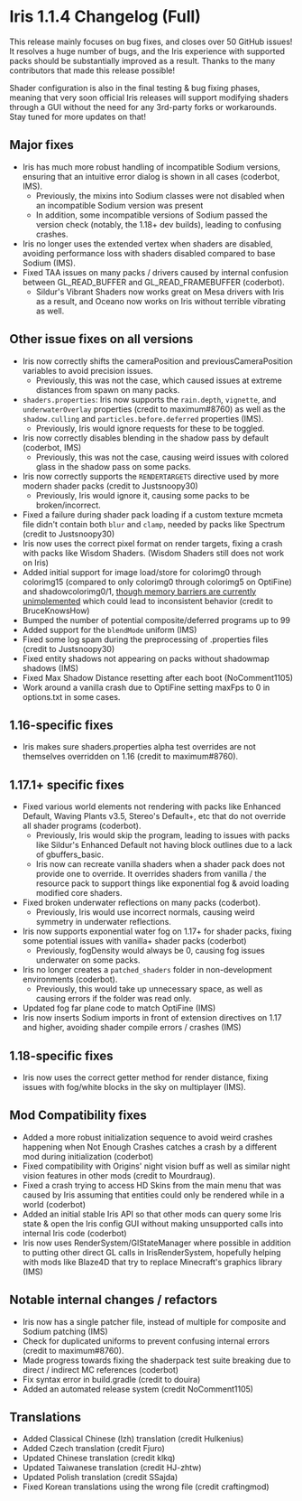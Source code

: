 # Iris 1.1.4 Changelog (Full)

This release mainly focuses on bug fixes, and closes over 50 GitHub issues! It resolves a huge number of bugs, and the Iris experience with supported packs should be substantially improved as a result. Thanks to the many contributors that made this release possible!

Shader configuration is also in the final testing & bug fixing phases, meaning that very soon official Iris releases will support modifying shaders through a GUI without the need for any 3rd-party forks or workarounds. Stay tuned for more updates on that!

## Major fixes

- Iris has much more robust handling of incompatible Sodium versions, ensuring that an intuitive error dialog is shown in all cases (coderbot, IMS).
    - Previously, the mixins into Sodium classes were not disabled when an incompatible Sodium version was present
    - In addition, some incompatible versions of Sodium passed the version check (notably, the 1.18+ dev builds), leading to confusing crashes.
- Iris no longer uses the extended vertex when shaders are disabled, avoiding performance loss with shaders disabled compared to base Sodium (IMS).
- Fixed TAA issues on many packs / drivers caused by internal confusion between GL_READ_BUFFER and GL_READ_FRAMEBUFFER (coderbot).
  - Sildur's Vibrant Shaders now works great on Mesa drivers with Iris as a result, and Oceano now works on Iris without terrible vibrating as well.

## Other issue fixes on all versions

- Iris now correctly shifts the cameraPosition and previousCameraPosition variables to avoid precision issues.
    - Previously, this was not the case, which caused issues at extreme distances from spawn on many packs.
- `shaders.properties`: Iris now supports the `rain.depth`, `vignette`, and `underwaterOverlay` properties (credit to maximum#8760) as well as the `shadow.culling` and `particles.before.deferred` properties (IMS). 
    - Previously, Iris would ignore requests for these to be toggled.
- Iris now correctly disables blending in the shadow pass by default (coderbot, IMS)
    - Previously, this was not the case, causing weird issues with colored glass in the shadow pass on some packs.
- Iris now correctly supports the `RENDERTARGETS` directive used by more modern shader packs (credit to Justsnoopy30)
    - Previously, Iris would ignore it, causing some packs to be broken/incorrect.
- Fixed a failure during shader pack loading if a custom texture mcmeta file didn't contain both `blur` and `clamp`, needed by packs like Spectrum (credit to Justsnoopy30)
- Iris now uses the correct pixel format on render targets, fixing a crash with packs like Wisdom Shaders. (Wisdom Shaders still does not work on Iris)
- Added initial support for image load/store for colorimg0 through colorimg15 (compared to only colorimg0 through colorimg5 on OptiFine) and shadowcolorimg0/1, [though memory barriers are currently unimplemented](https://github.com/IrisShaders/Iris/issues/1089) which could lead to inconsistent behavior (credit to BruceKnowsHow)
- Bumped the number of potential composite/deferred programs up to 99
- Added support for the `blendMode` uniform (IMS)
- Fixed some log spam during the preprocessing of .properties files (credit to Justsnoopy30)
- Fixed entity shadows not appearing on packs without shadowmap shadows (IMS)
- Fixed Max Shadow Distance resetting after each boot (NoComment1105)
- Work around a vanilla crash due to OptiFine setting maxFps to 0 in options.txt in some cases.

## 1.16-specific fixes

- Iris makes sure shaders.properties alpha test overrides are not themselves overridden on 1.16 (credit to maximum#8760).

## 1.17.1+ specific fixes

- Fixed various world elements not rendering with packs like Enhanced Default, Waving Plants v3.5, Stereo's Default+, etc that do not override all shader programs (coderbot).
  - Previously, Iris would skip the program, leading to issues with packs like Sildur's Enhanced Default not having block outlines due to a lack of gbuffers_basic.
  - Iris now can recreate vanilla shaders when a shader pack does not provide one to override. It overrides shaders from vanilla / the resource pack to support things like exponential fog & avoid loading modified core shaders.
- Fixed broken underwater reflections on many packs (coderbot).
    - Previously, Iris would use incorrect normals, causing weird symmetry in underwater reflections.
- Iris now supports exponential water fog on 1.17+ for shader packs, fixing some potential issues with vanilla+ shader packs (coderbot)
  - Previously, fogDensity would always be 0, causing fog issues underwater on some packs.
- Iris no longer creates a `patched_shaders` folder in non-development environments (coderbot).
    - Previously, this would take up unnecessary space, as well as causing errors if the folder was read only.
- Updated fog far plane code to match OptiFine (IMS)
- Iris now inserts Sodium imports in front of extension directives on 1.17 and higher, avoiding shader compile errors / crashes (IMS)

## 1.18-specific fixes

- Iris now uses the correct getter method for render distance, fixing issues with fog/white blocks in the sky on multiplayer (IMS).

## Mod Compatibility fixes

- Added a more robust initialization sequence to avoid weird crashes happening when Not Enough Crashes catches a crash by a different mod during initialization (coderbot)
- Fixed compatibility with Origins' night vision buff as well as similar night vision features in other mods (credit to Mourdraug).
- Fixed a crash trying to access HD Skins from the main menu that was caused by Iris assuming that entities could only be rendered while in a world (coderbot)
- Added an initial stable Iris API so that other mods can query some Iris state & open the Iris config GUI without making unsupported calls into internal Iris code (coderbot)
- Iris now uses RenderSystem/GlStateManager where possible in addition to putting other direct GL calls in IrisRenderSystem, hopefully helping with mods like Blaze4D that try to replace Minecraft's graphics library (IMS)

## Notable internal changes / refactors

- Iris now has a single patcher file, instead of multiple for composite and Sodium patching (IMS)
- Check for duplicated uniforms to prevent confusing internal errors (credit to maximum#8760).
- Made progress towards fixing the shaderpack test suite breaking due to direct / indirect MC references (coderbot)
- Fix syntax error in build.gradle (credit to douira)
- Added an automated release system (credit NoComment1105)

## Translations

- Added Classical Chinese (lzh) translation (credit Hulkenius)
- Added Czech translation (credit Fjuro)
- Updated Chinese translation (credit klkq)
- Updated Taiwanese translation (credit HJ-zhtw)
- Updated Polish translation (credit SSajda)
- Fixed Korean translations using the wrong file (credit craftingmod)
